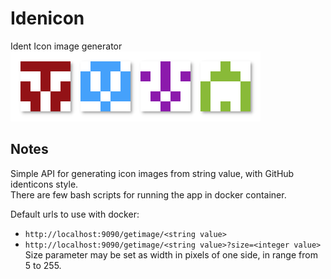 # Idenicon
Ident Icon image generator
![image](screenshot.png)
## Notes
Simple API for generating icon images from string value,
with GitHub identicons style.  
There are few bash scripts for running the app in docker container.

Default urls to use with docker:
- `http://localhost:9090/getimage/<string value>`
- `http://localhost:9090/getimage/<string value>?size=<integer value>`
Size parameter may be set as width in pixels of one side,
in range from 5 to 255.

